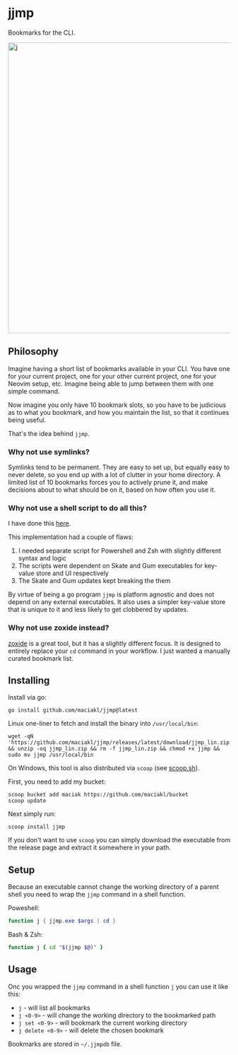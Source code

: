 # jjmp

Bookmarks for the CLI.

<img width="658" alt="j" src="https://github.com/user-attachments/assets/1762b829-1e62-4744-8fbb-e3f2ff241947">

## Philosophy

Imagine having a short list of bookmarks available in your CLI. You have one for your current project, one for your other current project, one for your Neovim setup, etc. Imagine being able to jump between them with one simple command.

Now imagine you only have 10 bookmark slots, so you have to be judicious as to what you bookmark, and how you maintain the list, so that it continues being useful.

That's the idea behind `jjmp`.

### Why not use symlinks?

Symlinks tend to be permanent. They are easy to set up, but equally easy to never delete, so you end up with a lot of clutter in your home directory. A limited list of 10 bookmarks forces you to actively prune it, and make decisions about to what should be on it, based on how often you use it.

### Why not use a shell script to do all this?

I have done this [here](https://gist.github.com/maciakl/b7f65bf40a1a78c06e6b0b058d76234f).

This implementation had a couple of flaws:

1. I needed separate script for Powershell and Zsh with slightly different syntax and logic
1. The scripts were dependent on Skate and Gum executables for key-value store and UI respectively
1. The Skate and Gum updates kept breaking the them

By virtue of being a go program `jjmp` is platform agnostic and does not depend on any external executables. It also uses a simpler key-value store that is unique to it and less likely to get clobbered by updates.

### Why not use zoxide instead?

[zoxide](https://github.com/ajeetdsouza/zoxide) is a great tool, but it has a slightly different focus. It is designed to entirely replace your `cd` command in your workflow. I just wanted a manually curated bookmark list. 

## Installing

 Install via go:
 
    go install github.com/maciakl/jjmp@latest

Linux one-liner to fetch and install the binary into `/usr/local/bin`:

    wget -qN 'https://github.com/maciakl/jjmp/releases/latest/download/jjmp_lin.zip' && unzip -oq jjmp_lin.zip && rm -f jjmp_lin.zip && chmod +x jjmp && sudo mv jjmp /usr/local/bin
 
 On Windows, this tool is also distributed via `scoop` (see [scoop.sh](https://scoop.sh)).

 First, you need to add my bucket:

    scoop bucket add maciak https://github.com/maciakl/bucket
    scoop update

 Next simply run:
 
    scoop install jjmp

If you don't want to use `scoop` you can simply download the executable from the release page and extract it somewhere in your path.

## Setup

Because an executable cannot change the working directory of a parent shell you need to wrap the `jjmp` command in a shell function.

Poweshell:
```powershell
function j { jjmp.exe $args | cd }
```

Bash & Zsh:
```zsh
function j { cd "$(jjmp $@)" }
```

## Usage

Onc you wrapped the `jjmp` command in a shell function `j` you can use it like this:

- `j` - will list all bookmarks
- `j <0-9>` - will change the working directory to the bookmarked path
- `j set <0-9>` - will bookmark the current working directory
- `j delete <0-9>` - will delete the chosen bookmark

Bookmarks are stored in `~/.jjmpdb` file.

